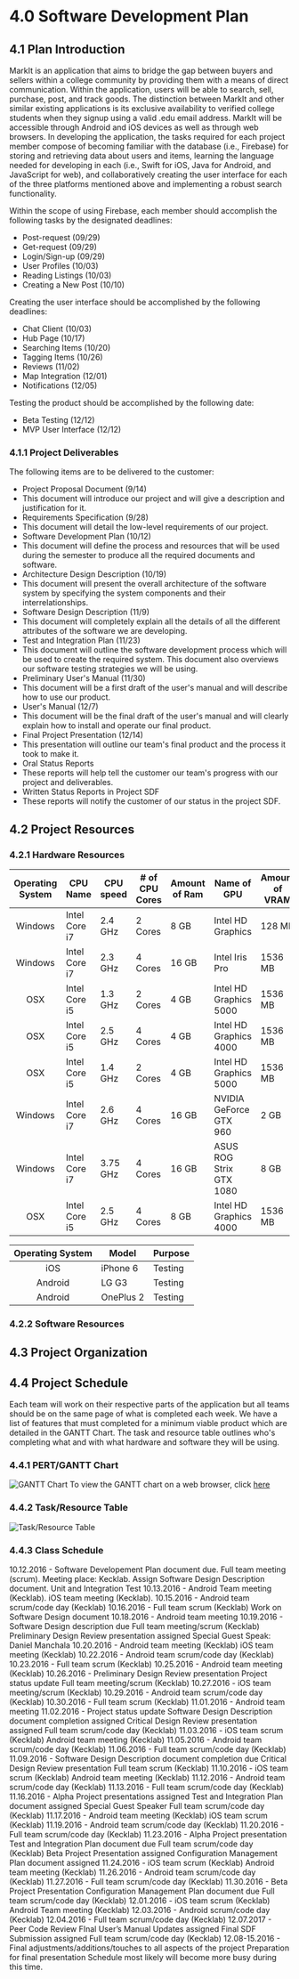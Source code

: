 # 4.0 Software Development Plan

## 4.1 Plan Introduction
MarkIt is an application that aims to bridge the gap between buyers and sellers within a college community by providing them with a means of direct communication. Within the application, users will be able to search, sell, purchase, post, and track goods. The distinction between MarkIt and other similar existing applications is its exclusive availability to verified college students when they signup using a valid .edu email address. MarkIt will be accessible through Android and iOS devices as well as through web browsers. In developing the application, the tasks required for each project member compose of becoming familiar with the database (i.e., Firebase) for storing and retrieving data about users and items, learning the language needed for developing in each (i.e., Swift for iOS, Java for Android, and JavaScript for web), and collaboratively creating the user interface for each of the three platforms mentioned above and implementing a robust search functionality. 

Within the scope of using Firebase, each member should accomplish the following tasks by the designated deadlines:
-   Post-request (09/29)
-   Get-request (09/29)
-   Login/Sign-up (09/29)
-   User Profiles (10/03)
-   Reading Listings (10/03)
-   Creating a New Post (10/10)

Creating the user interface should be accomplished by the following deadlines:
-   Chat Client (10/03)
-   Hub Page (10/17)
-   Searching Items (10/20)
-   Tagging Items (10/26)
-   Reviews (11/02)
-   Map Integration (12/01)
-   Notifications (12/05)

Testing the product should be accomplished by the following date:
-   Beta Testing (12/12)
-   MVP User Interface (12/12)

### 4.1.1 Project Deliverables
The following items are to be delivered to the customer:
-   Project Proposal Document (9/14)
  - This document will introduce our project and will give a description and justification for it. 
-   Requirements Specification (9/28)
  - This document will detail the low-level requirements of our project.
-   Software Development Plan (10/12)
  - This document will define the process and resources that will be used during the semester to produce all the required documents and software.
-   Architecture Design Description (10/19)
  - This document will present the overall architecture of the software system by specifying the system components and their interrelationships.
-   Software Design Description (11/9)
  - This document will completely explain all the details of all the different attributes of the software we are developing. 
-   Test and Integration Plan (11/23)
  - This document will outline the software development process which will be used to create the required system. This document also overviews our software testing strategies we will be using. 
-   Preliminary User's Manual (11/30)
  - This document will be a first draft of the user's manual and will describe how to use our product.
-   User's Manual (12/7)
  - This document will be the final draft of the user's manual and will clearly explain how to install and operate our final product.
-   Final Project Presentation (12/14)
  - This presentation will outline our team's final product and the process it took to make it.
-   Oral Status Reports
  - These reports will help tell the customer our team's progress with our project and deliverables.
-   Written Status Reports in Project SDF
  - These reports will notify the customer of our status in the project SDF.

## 4.2 Project Resources

### 4.2.1 Hardware Resources

| Operating System | CPU Name      | CPU speed | # of CPU Cores | Amount of Ram | Name of GPU             | Amount of VRAM | Purpose     |
|:----------------:|---------------|-----------|----------------|---------------|-------------------------|----------------|-------------|
| Windows          | Intel Core i7 | 2.4 GHz   | 2 Cores        | 8 GB          | Intel HD Graphics       |     128 MB     | Development |
| Windows          | Intel Core i7 | 2.3 GHz   | 4 Cores        | 16 GB         | Intel Iris Pro          | 1536 MB        | Development |
|        OSX       | Intel Core i5 | 1.3 GHz   | 2 Cores        | 4 GB          | Intel HD Graphics 5000  | 1536 MB        | Development |
| OSX              | Intel Core i5 | 2.5 GHz   | 4 Cores        | 4 GB          | Intel HD Graphics 4000  | 1536 MB        | Development |
| OSX              | Intel Core i5 | 1.4 GHz   | 2 Cores        | 4 GB          | Intel HD Graphics 5000  | 1536 MB        | Development |
| Windows          | Intel Core i7 | 2.6 GHz   | 4 Cores        | 16 GB         | NVIDIA GeForce GTX 960  | 2 GB           | Development |
| Windows          | Intel Core i7 | 3.75 GHz  | 4 Cores        | 16 GB         | ASUS ROG Strix GTX 1080 | 8 GB           | Development |
| OSX              | Intel Core i5 | 2.5 GHz   | 4 Cores        | 8 GB          | Intel HD Graphics 4000  | 1536 MB        | Development |

| Operating System | Model     | Purpose |
|:----------------:|-----------|---------|
| iOS              | iPhone 6  | Testing |
| Android          | LG G3     | Testing |
| Android          | OnePlus 2 | Testing |

### 4.2.2 Software Resources

## 4.3 Project Organization

## 4.4 Project Schedule
Each team will work on their respective parts of the application but all teams should be on the same page of what is completed each week. We have a list of features that must completed for a minimum viable product which are detailed in the GANTT Chart. 
The task and resource table outlines who's completing what and with what hardware and software they will be using.

### 4.4.1 PERT/GANTT Chart
![GANTT Chart](images/GANTT-chart.png)
To view the GANTT chart on a web browser, click [here](https://app.smartsheet.com/b/publish?EQBCT=46900f28d4b547f59686940dc4521edb)

### 4.4.2 Task/Resource Table
![Task/Resource Table](images/resourcechart.PNG)

### 4.4.3 Class Schedule
10.12.2016 - Software Developement Plan document due. 
Full team meeting (scrum). Meeting place: Kecklab.
Assign Software Design Description document.
Unit and Integration Test
10.13.2016 - Android Team meeting (Kecklab). 
iOS team meeting (Kecklab).
10.15.2016 - Android team scrum/code day (Kecklab)
10.16.2016 - Full team scrum (Kecklab)
Work on Software Design document
10.18.2016 - Android team meeting
10.19.2016 - Software Design description due
Full team meeting/scrum  (Kecklab)
Preliminary Design Review presentation assigned
Special Guest Speak: Daniel Manchala
10.20.2016 - Android team meeting  (Kecklab)
iOS team meeting (Kecklab) 
10.22.2016 - Android team scrum/code day (Kecklab)
10.23.2016 - Full team scrum (Kecklab) 
10.25.2016 - Android team meeting (Kecklab)
10.26.2016 - Preliminary Design Review presentation 
Project status update
Full team meeting/scrum (Kecklab)
10.27.2016 - iOS team meeting/scrum (Kecklab)
10.29.2016 - Android team scrum/code day (Kecklab)
10.30.2016 - Full team scrum (Kecklab) 
11.01.2016 - Android team meeting
11.02.2016 - Project status update
Software Design Description document completion assigned
Critical Design Review presentation assigned
Full team scrum/code day (Kecklab) 
11.03.2016 - iOS team scrum (Kecklab)
Android team meeting (Kecklab)
11.05.2016 - Android team scrum/code day (Kecklab) 
11.06.2016 - Full team scrum/code day (Kecklab)
11.09.2016 - Software Design Description document completion due
Critical Design Review presentation
Full team scrum (Kecklab) 
11.10.2016 - iOS team scrum (Kecklab) 
Android team meeting (Kecklab) 
11.12.2016 - Android team scrum/code day (Kecklab) 
11.13.2016 - Full team scrum/code day (Kecklab) 
11.16.2016 - Alpha Project presentations assigned
Test and Integration Plan document assigned
Special Guest Speaker
Full team scrum/code day (Kecklab)
11.17.2016 - Android team meeting (Kecklab)
iOS team scrum (Kecklab)
11.19.2016 - Android team scrum/code day (Kecklab)
11.20.2016 - Full team scrum/code day (Kecklab) 
11.23.2016 - Alpha Project presentation
Test and Integration Plan document due
Full team scrum/code day (Kecklab)
Beta Project Presentation assigned 
Configuration Management Plan document assigned
11.24.2016 - iOS team scrum (Kecklab)
Android team meeting (Kecklab)
11.26.2016 - Android team scrum/code day  (Kecklab)
11.27.2016 - Full team scrum/code day (Kecklab) 
11.30.2016 - Beta Project Presentation
Configuration Management Plan document due
Full team scrum/code day (Kecklab) 
12.01.2016 - iOS team scrum (Kecklab)
Android Team meeting (Kecklab)
12.03.2016 - Android scrum/code day (Kecklab) 
12.04.2016 - Full team scrum/code day (Kecklab)
12.07.2017 - Peer Code Review 
FInal User’s Manual Updates assigned
Final SDF Submission assigned
Full team scrum/code day (Kecklab)
12.08-15.2016 - Final adjustments/additions/touches to all aspects of the project
Preparation for final presentation
Schedule most likely will become more busy during this time. 
